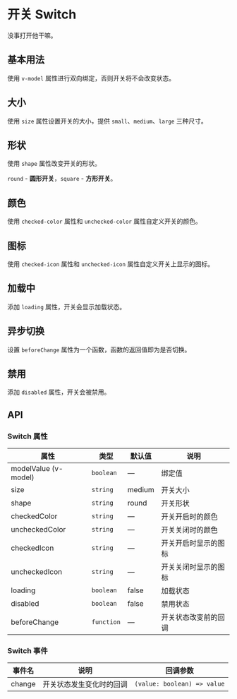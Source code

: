 # 开关 Switch
没事打开他干嘛。


## 基本用法
使用 `v-model` 属性进行双向绑定，否则开关将不会改变状态。
<qii-demo src="./demo/switch/basic.vue"/>


## 大小
使用 `size` 属性设置开关的大小，提供 `small`、`medium`、`large` 三种尺寸。
<qii-demo src="./demo/switch/size.vue"/>


## 形状
使用 `shape` 属性改变开关的形状。

`round` - **圆形开关**，`square` - **方形开关**。
<qii-demo src="./demo/switch/shape.vue"/>


## 颜色
使用 `checked-color` 属性和 `unchecked-color` 属性自定义开关的颜色。
<qii-demo src="./demo/switch/color.vue"/>


## 图标
使用 `checked-icon` 属性和 `unchecked-icon` 属性自定义开关上显示的图标。
<qii-demo src="./demo/switch/icon.vue"/>


## 加载中
添加 `loading` 属性，开关会显示加载状态。
<qii-demo src="./demo/switch/loading.vue"/>


## 异步切换
设置 `beforeChange` 属性为一个函数，函数的返回值即为是否切换。
<qii-demo src="./demo/switch/change.vue"/>


## 禁用
添加 `disabled` 属性，开关会被禁用。
<qii-demo src="./demo/switch/disabled.vue"/>


## API

### Switch 属性
| 属性 | 类型 | 默认值 | 说明 |
| --- | --- | --- | --- |
| modelValue (v-model)  | `boolean`   | —       | 绑定值 |
| size                      | `string`    | medium  | 开关大小 |
| shape                     | `string`    | round   | 开关形状 |
| checkedColor              | `string`    | —       | 开关开启时的颜色 |
| uncheckedColor            | `string`    | —       | 开关关闭时的颜色 |
| checkedIcon               | `string`    | —       | 开关开启时显示的图标 |
| uncheckedIcon             | `string`    | —       | 开关关闭时显示的图标 |
| loading                   | `boolean`   | false   | 加载状态 |
| disabled                  | `boolean`   | false   | 禁用状态 |
| beforeChange              | `function`  | —       | 开关状态改变前的回调 |

### Switch 事件
| 事件名 | 说明 | 回调参数 |
| --- | --- | --- |
| change | 开关状态发生变化时的回调 | `(value: boolean) => value` |

